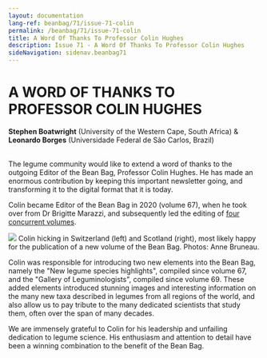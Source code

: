 ```yaml
---
layout: documentation
lang-ref: beanbag/71/issue-71-colin
permalink: /beanbag/71/issue-71-colin
title: A Word Of Thanks To Professor Colin Hughes
description: Issue 71 - A Word Of Thanks To Professor Colin Hughes
sideNavigation: sidenav.beanbag71
---
```


# A WORD OF THANKS TO PROFESSOR COLIN HUGHES 

**Stephen Boatwright** (University of the Western Cape, South Africa) & **Leonardo Borges** (Universidade Federal de São Carlos, Brazil)
<br>
<br>

The legume community would like to extend a word of thanks to the outgoing Editor of the Bean Bag, Professor Colin Hughes. He has made an enormous contribution by keeping this important newsletter going, and transforming it to the digital format that it is today.

Colin became Editor of the Bean Bag in 2020 (volume 67), when he took over from Dr Brigitte Marazzi, and subsequently led the editing of [four concurrent volumes](https://www.legumedata.org/beanbag/issues/).

![](/assets/71/images/colin.jpg)
Colin hicking in Switzerland (left) and Scotland (right), most likely happy for the publication of a new volume of the Bean Bag. Photos: Anne Bruneau.

Colin was responsible for introducing two new elements into the Bean Bag, namely the "New legume species highlights", compiled since volume 67, and the "Gallery of Leguminologists", compiled since volume 69. These added elements introduced stunning images and interesting information on the many new taxa described in legumes from all regions of the world, and also allow us to pay tribute to the many dedicated scientists that study them, often over the span of many decades.

We are immensely grateful to Colin for his leadership and unfailing dedication to legume science. His enthusiasm and attention to detail have been a winning combination to the benefit of the Bean Bag.
